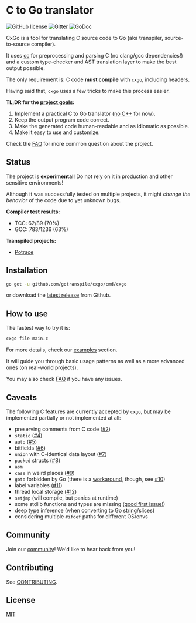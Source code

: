 # C to Go translator

[![GitHub license](https://img.shields.io/badge/license-MIT-blue.svg)](https://raw.githubusercontent.com/gotranspile/cxgo/master/LICENSE)
[![Gitter](https://badges.gitter.im/gotranspile/community.svg)](https://gitter.im/gotranspile/community?utm_source=badge&utm_medium=badge&utm_campaign=pr-badge)
[![GoDoc](https://godoc.org/github.com/gotranspile/cxgo?status.svg)](https://godoc.org/github.com/gotranspile/cxgo)

CxGo is a tool for translating C source code to Go (aka transpiler, source-to-source compiler).

It uses [cc](https://modernc.org/cc/v3) for preprocessing and parsing C (no clang/gcc dependencies!) and
a custom type-checker and AST translation layer to make the best output possible.

The only requirement is: C code **must compile** with `cxgo`, including headers.

Having said that, `cxgo` uses a few tricks to make this process easier.

**TL;DR for the [project goals](CONTRIBUTING.md#project-goals-and-principles):**

1. Implement a practical C to Go translator ([no C++](https://github.com/gotranspile/cxgo/issues/1) for now).
2. Keep the output program code correct.
3. Make the generated code human-readable and as idiomatic as possible.
4. Make it easy to use and customize.

Check the [FAQ](FAQ.md) for more common question about the project.

## Status

The project is **experimental**! Do not rely on it in production and other sensitive environments!

Although it was successfully tested on multiple projects, it might _change the behavior_ of the code due to yet unknown bugs.

**Compiler test results:**
- TCC: 62/89 (70%)
- GCC: 783/1236 (63%)

**Transpiled projects:**
- [Potrace](./examples/potrace)

## Installation

```bash
go get -u github.com/gotranspile/cxgo/cmd/cxgo
```

or download the [latest release](https://github.com/gotranspile/cxgo/releases/latest) from Github.

## How to use

The fastest way to try it is:

```bash
cxgo file main.c
```

For more details, check our [examples](./examples/README.md) section.

It will guide you through basic usage patterns as well as a more advanced ones (on real-world projects).

You may also check [FAQ](FAQ.md) if you have any issues.

## Caveats

The following C features are currently accepted by `cxgo`, but may be implemented partially or not implemented at all:

- preserving comments from C code ([#2](https://github.com/gotranspile/cxgo/issues/2))
- `static` ([#4](https://github.com/gotranspile/cxgo/issues/4))
- `auto` ([#5](https://github.com/gotranspile/cxgo/issues/5))
- bitfields ([#6](https://github.com/gotranspile/cxgo/issues/6))
- `union` with C-identical data layout ([#7](https://github.com/gotranspile/cxgo/issues/7))
- `packed` structs ([#8](https://github.com/gotranspile/cxgo/issues/8))
- `asm`
- `case` in weird places ([#9](https://github.com/gotranspile/cxgo/issues/9))
- `goto` forbidden by Go (there is a [workaround](docs/config.md#identsflatten), though, see [#10](https://github.com/gotranspile/cxgo/issues/10))
- label variables ([#11](https://github.com/gotranspile/cxgo/issues/11))
- thread local storage ([#12](https://github.com/gotranspile/cxgo/issues/12))
- `setjmp` (will compile, but panics at runtime)
- some stdlib functions and types are missing ([good first issue!](CONTRIBUTING.md#adding-a-new-known-header))
- deep type inference (when converting to Go string/slices)
- considering multiple `#ifdef` paths for different OS/envs

## Community

Join our [community](COMMUNITY.md)! We'd like to hear back from you!

## Contributing

See [CONTRIBUTING](CONTRIBUTING.md).

## License

[MIT](LICENSE)
